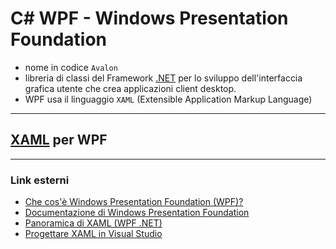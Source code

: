 # C# WPF - Windows Presentation Foundation

- nome in codice `Avalon`
- libreria di classi del Framework [.NET](ReadMe.md) per lo sviluppo dell'interfaccia grafica utente che crea applicazioni client desktop.
- WPF usa il linguaggio `XAML` (Extensible Application Markup Language) 
 

---
## [XAML](./XAML.md) per WPF

---
### Link esterni
- [Che cos'è Windows Presentation Foundation (WPF)?](https://learn.microsoft.com/it-it/visualstudio/designers/getting-started-with-wpf?view=vs-2022)
- [Documentazione di Windows Presentation Foundation](https://learn.microsoft.com/it-it/dotnet/desktop/wpf/?view=netdesktop-6.0)
- [Panoramica di XAML (WPF .NET)](https://learn.microsoft.com/it-it/dotnet/desktop/wpf/xaml/?view=netdesktop-6.0)
- [Progettare XAML in Visual Studio](https://learn.microsoft.com/it-it/visualstudio/xaml-tools/designing-xaml-in-visual-studio?view=vs-2022)
